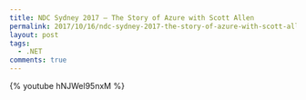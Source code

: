 ```yaml
---
title: NDC Sydney 2017 – The Story of Azure with Scott Allen
permalink: 2017/10/16/ndc-sydney-2017-the-story-of-azure-with-scott-allen/
layout: post
tags:
  - .NET
comments: true
---
```



{% youtube hNJWel95nxM %}